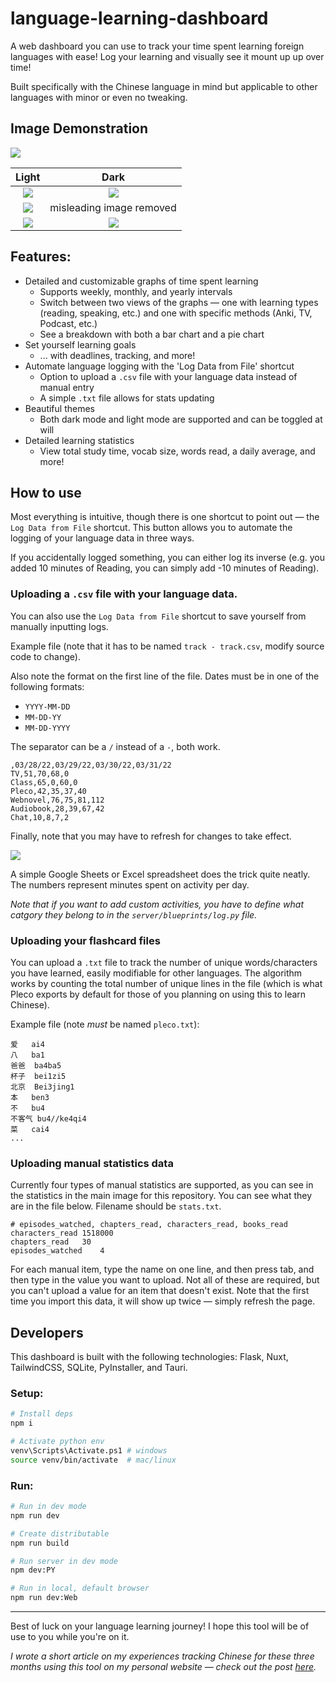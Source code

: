 # language-learning-dashboard

A web dashboard you can use to track your time spent learning foreign languages with ease! Log your learning and visually see it mount up up over time!

Built specifically with the Chinese language in mind but applicable to other languages with minor or even no tweaking.

## Image Demonstration

![](/images/whole.png)

|             Light              |               Dark                |
| :----------------------------: | :-------------------------------: |
| ![](/images/light-whole-2.png) |    ![](/images/dark-whole.png)    |
|     ![](/images/goal.png)      |    misleading image removed       |
|  ![](/images/light-track.png)  | ![](/images/dark-stats-lower.png) |

## Features:

- Detailed and customizable graphs of time spent learning
  - Supports weekly, monthly, and yearly intervals
  - Switch between two views of the graphs — one with learning types (reading, speaking, etc.) and one with specific methods (Anki, TV, Podcast, etc.)
  - See a breakdown with both a bar chart and a pie chart
- Set yourself learning goals
  - ... with deadlines, tracking, and more!
- Automate language logging with the 'Log Data from File' shortcut
  - Option to upload a `.csv` file with your language data instead of manual entry
  - A simple `.txt` file allows for stats updating
- Beautiful themes
  - Both dark mode and light mode are supported and can be toggled at will
- Detailed learning statistics
  - View total study time, vocab size, words read, a daily average, and more!


## How to use

Most everything is intuitive, though there is one shortcut to point out — the `Log Data from File` shortcut. This button allows you to automate the logging of your language data in three ways.

If you accidentally logged something, you can either log its inverse (e.g. you added 10 minutes of Reading, you can simply add -10 minutes of Reading).

### Uploading a `.csv` file with your language data.

You can also use the `Log Data from File` shortcut to save yourself from manually inputting logs.

Example file (note that it has to be named `track - track.csv`, modify source code to change).

Also note the format on the first line of the file. Dates must be in one of the following formats:
- `YYYY-MM-DD`
- `MM-DD-YY`
- `MM-DD-YYYY`

The separator can be a `/` instead of a `-`, both work.

```
,03/28/22,03/29/22,03/30/22,03/31/22
TV,51,70,68,0
Class,65,0,60,0
Pleco,42,35,37,40
Webnovel,76,75,81,112
Audiobook,28,39,67,42
Chat,10,8,7,2
```

Finally, note that you may have to refresh for changes to take effect.

![](images/track-sheets.png)

A simple Google Sheets or Excel spreadsheet does the trick quite neatly. The numbers represent minutes spent on activity per day.

_Note that if you want to add custom activities, you have to define what catgory they belong to in the `server/blueprints/log.py` file._

### Uploading your flashcard files

You can upload a `.txt` file to track the number of unique words/characters you have learned, easily modifiable for other languages. The algorithm works by counting the total number of unique lines in the file (which is what Pleco exports by default for those of you planning on using this to learn Chinese).

Example file (note _must_ be named `pleco.txt`):

```
爱	ai4
八	ba1
爸爸	ba4ba5
杯子	bei1zi5
北京	Bei3jing1
本	ben3
不	bu4
不客气	bu4//ke4qi4
菜	cai4
...
```

### Uploading manual statistics data

Currently four types of manual statistics are supported, as you can see in the statistics in the main image for this repository. You can see what they are in the file below. Filename should be `stats.txt`.

```
# episodes_watched, chapters_read, characters_read, books_read
characters_read	1518000
chapters_read	30
episodes_watched	4
```

For each manual item, type the name on one line, and then press tab, and then type in the value you want to upload. Not all of these are required, but you can't upload a value for an item that doesn't exist. Note that the first time you import this data, it will show up twice — simply refresh the page.



## Developers

This dashboard is built with the following technologies: Flask, Nuxt, TailwindCSS, SQLite, PyInstaller, and Tauri.

### Setup:
```sh
# Install deps
npm i

# Activate python env
venv\Scripts\Activate.ps1 # windows
source venv/bin/activate  # mac/linux
```

### Run:

```sh
# Run in dev mode
npm run dev

# Create distributable
npm run build

# Run server in dev mode
npm dev:PY

# Run in local, default browser
npm run dev:Web
```


---

Best of luck on your language learning journey! I hope this tool will be of use to you while you're on it.

*I wrote a short article on my experiences tracking Chinese for these three months using this tool on my personal website — check out the post [here](https://simonilincev.com/reflections/chinese/100-days-of-tracking/).*
